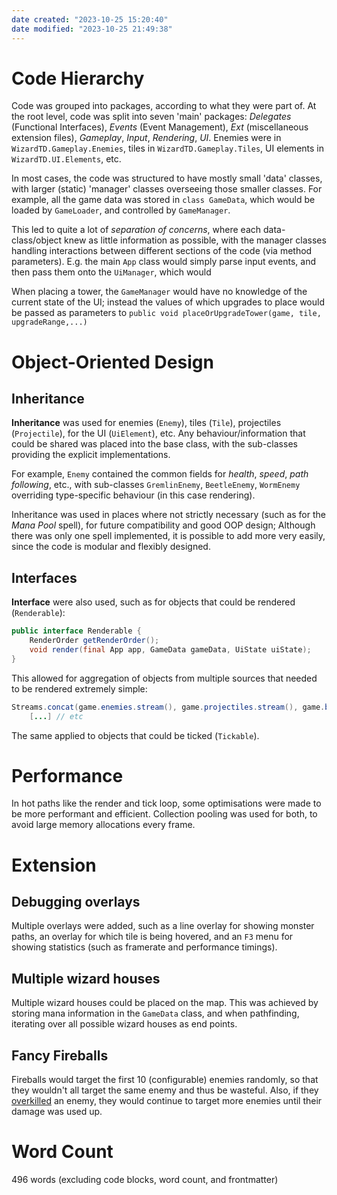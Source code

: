 ```yaml
---
date created: "2023-10-25 15:20:40"
date modified: "2023-10-25 21:49:38"
---
```


# Code Hierarchy

Code was grouped into packages, according to what they were part of. At the root level, code was split into seven 'main' packages: *Delegates* (Functional Interfaces), *Events* (Event Management), *Ext* (miscellaneous extension files), *Gameplay*, *Input*, *Rendering*, *UI*. Enemies were in `WizardTD.Gameplay.Enemies`, tiles in `WizardTD.Gameplay.Tiles`, UI elements in `WizardTD.UI.Elements`, etc.

In most cases, the code was structured to have mostly small 'data' classes, with larger (static) 'manager' classes overseeing those smaller classes. For example, all the game data was stored in `class GameData`, which would be loaded by `GameLoader`, and controlled by `GameManager`.

This led to quite a lot of *separation of concerns*, where each data-class/object knew as little information as possible, with the manager classes handling interactions between different sections of the code (via method parameters). E.g. the main `App` class would simply parse input events, and then pass them onto the `UiManager`, which would

When placing a tower, the `GameManager` would have no knowledge of the current state of the UI; instead the values of which upgrades to place would be passed as parameters to `public void placeOrUpgradeTower(game, tile, upgradeRange,...)`

# Object-Oriented Design

## Inheritance

**Inheritance** was used for enemies (`Enemy`), tiles (`Tile`), projectiles (`Projectile`), for the UI (`UiElement`), etc. Any behaviour/information that could be shared was placed into the base class, with the sub-classes providing the explicit implementations.

For example, `Enemy` contained the common fields for *health*, *speed*, *path following*, etc., with sub-classes `GremlinEnemy`, `BeetleEnemy`, `WormEnemy` overriding type-specific behaviour (in this case rendering).

Inheritance was used in places where not strictly necessary (such as for the *Mana Pool* spell), for future compatibility and good OOP design; Although there was only one spell implemented, it is possible to add more very easily, since the code is modular and flexibly designed.

## Interfaces

**Interface** were also used, such as for objects that could be rendered (`Renderable`):

```java
public interface Renderable {
	RenderOrder getRenderOrder();  
	void render(final App app, GameData gameData, UiState uiState);  
}
```

This allowed for aggregation of objects from multiple sources that needed to be rendered extremely simple:

```java
Streams.concat(game.enemies.stream(), game.projectiles.stream(), game.board.stream(), ui.uiElements.stream())
	[...] // etc
```

The same applied to objects that could be ticked (`Tickable`).

# Performance

In hot paths like the render and tick loop, some optimisations were made to be more performant and efficient. Collection pooling was used for both, to avoid large memory allocations every frame.

# Extension

## Debugging overlays

Multiple overlays were added, such as a line overlay for showing monster paths, an overlay for which tile is being hovered, and an `F3` menu for showing statistics (such as framerate and performance timings).

## Multiple wizard houses

Multiple wizard houses could be placed on the map. This was achieved by storing mana information in the `GameData` class, and when pathfinding, iterating over all possible wizard houses as end points.

## Fancy Fireballs

Fireballs would target the first 10 (configurable) enemies randomly, so that they wouldn't all target the same enemy and thus be wasteful. Also, if they [overkilled](https://en.wikipedia.org/wiki/Overkill_(term)) an enemy, they would continue to target more enemies until their damage was used up.

# Word Count

496 words (excluding code blocks, word count, and frontmatter)
